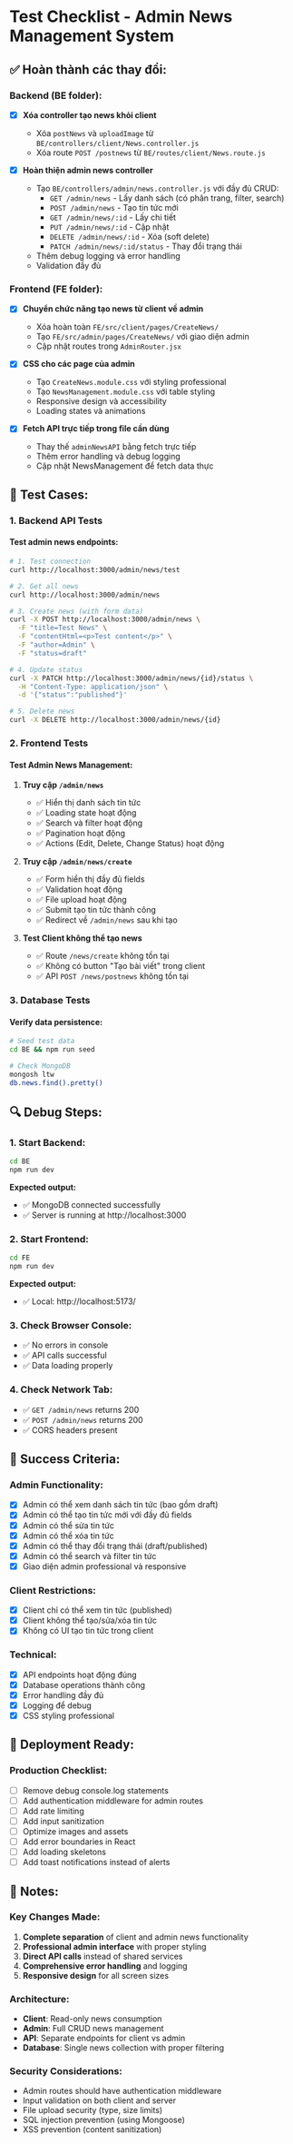 # Test Checklist - Admin News Management System

## ✅ Hoàn thành các thay đổi:

### Backend (BE folder):
- [x] **Xóa controller tạo news khỏi client**
  - Xóa `postNews` và `uploadImage` từ `BE/controllers/client/News.controller.js`
  - Xóa route `POST /postnews` từ `BE/routes/client/News.route.js`
  
- [x] **Hoàn thiện admin news controller**
  - Tạo `BE/controllers/admin/news.controller.js` với đầy đủ CRUD:
    - `GET /admin/news` - Lấy danh sách (có phân trang, filter, search)
    - `POST /admin/news` - Tạo tin tức mới
    - `GET /admin/news/:id` - Lấy chi tiết
    - `PUT /admin/news/:id` - Cập nhật
    - `DELETE /admin/news/:id` - Xóa (soft delete)
    - `PATCH /admin/news/:id/status` - Thay đổi trạng thái
  - Thêm debug logging và error handling
  - Validation đầy đủ

### Frontend (FE folder):
- [x] **Chuyển chức năng tạo news từ client về admin**
  - Xóa hoàn toàn `FE/src/client/pages/CreateNews/`
  - Tạo `FE/src/admin/pages/CreateNews/` với giao diện admin
  - Cập nhật routes trong `AdminRouter.jsx`
  
- [x] **CSS cho các page của admin**
  - Tạo `CreateNews.module.css` với styling professional
  - Tạo `NewsManagement.module.css` với table styling
  - Responsive design và accessibility
  - Loading states và animations
  
- [x] **Fetch API trực tiếp trong file cần dùng**
  - Thay thế `adminNewsAPI` bằng fetch trực tiếp
  - Thêm error handling và debug logging
  - Cập nhật NewsManagement để fetch data thực

## 🧪 Test Cases:

### 1. Backend API Tests

#### Test admin news endpoints:
```bash
# 1. Test connection
curl http://localhost:3000/admin/news/test

# 2. Get all news
curl http://localhost:3000/admin/news

# 3. Create news (with form data)
curl -X POST http://localhost:3000/admin/news \
  -F "title=Test News" \
  -F "contentHtml=<p>Test content</p>" \
  -F "author=Admin" \
  -F "status=draft"

# 4. Update status
curl -X PATCH http://localhost:3000/admin/news/{id}/status \
  -H "Content-Type: application/json" \
  -d '{"status":"published"}'

# 5. Delete news
curl -X DELETE http://localhost:3000/admin/news/{id}
```

### 2. Frontend Tests

#### Test Admin News Management:
1. **Truy cập `/admin/news`**
   - ✅ Hiển thị danh sách tin tức
   - ✅ Loading state hoạt động
   - ✅ Search và filter hoạt động
   - ✅ Pagination hoạt động
   - ✅ Actions (Edit, Delete, Change Status) hoạt động

2. **Truy cập `/admin/news/create`**
   - ✅ Form hiển thị đầy đủ fields
   - ✅ Validation hoạt động
   - ✅ File upload hoạt động
   - ✅ Submit tạo tin tức thành công
   - ✅ Redirect về `/admin/news` sau khi tạo

3. **Test Client không thể tạo news**
   - ✅ Route `/news/create` không tồn tại
   - ✅ Không có button "Tạo bài viết" trong client
   - ✅ API `POST /news/postnews` không tồn tại

### 3. Database Tests

#### Verify data persistence:
```bash
# Seed test data
cd BE && npm run seed

# Check MongoDB
mongosh ltw
db.news.find().pretty()
```

## 🔍 Debug Steps:

### 1. Start Backend:
```bash
cd BE
npm run dev
```
**Expected output:**
- ✅ MongoDB connected successfully
- ✅ Server is running at http://localhost:3000

### 2. Start Frontend:
```bash
cd FE
npm run dev
```
**Expected output:**
- ✅ Local: http://localhost:5173/

### 3. Check Browser Console:
- ✅ No errors in console
- ✅ API calls successful
- ✅ Data loading properly

### 4. Check Network Tab:
- ✅ `GET /admin/news` returns 200
- ✅ `POST /admin/news` returns 200
- ✅ CORS headers present

## 🎯 Success Criteria:

### Admin Functionality:
- [x] Admin có thể xem danh sách tin tức (bao gồm draft)
- [x] Admin có thể tạo tin tức mới với đầy đủ fields
- [x] Admin có thể sửa tin tức
- [x] Admin có thể xóa tin tức
- [x] Admin có thể thay đổi trạng thái (draft/published)
- [x] Admin có thể search và filter tin tức
- [x] Giao diện admin professional và responsive

### Client Restrictions:
- [x] Client chỉ có thể xem tin tức (published)
- [x] Client không thể tạo/sửa/xóa tin tức
- [x] Không có UI tạo tin tức trong client

### Technical:
- [x] API endpoints hoạt động đúng
- [x] Database operations thành công
- [x] Error handling đầy đủ
- [x] Logging để debug
- [x] CSS styling professional

## 🚀 Deployment Ready:

### Production Checklist:
- [ ] Remove debug console.log statements
- [ ] Add authentication middleware for admin routes
- [ ] Add rate limiting
- [ ] Add input sanitization
- [ ] Optimize images and assets
- [ ] Add error boundaries in React
- [ ] Add loading skeletons
- [ ] Add toast notifications instead of alerts

## 📝 Notes:

### Key Changes Made:
1. **Complete separation** of client and admin news functionality
2. **Professional admin interface** with proper styling
3. **Direct API calls** instead of shared services
4. **Comprehensive error handling** and logging
5. **Responsive design** for all screen sizes

### Architecture:
- **Client**: Read-only news consumption
- **Admin**: Full CRUD news management
- **API**: Separate endpoints for client vs admin
- **Database**: Single news collection with proper filtering

### Security Considerations:
- Admin routes should have authentication middleware
- Input validation on both client and server
- File upload security (type, size limits)
- SQL injection prevention (using Mongoose)
- XSS prevention (content sanitization)
